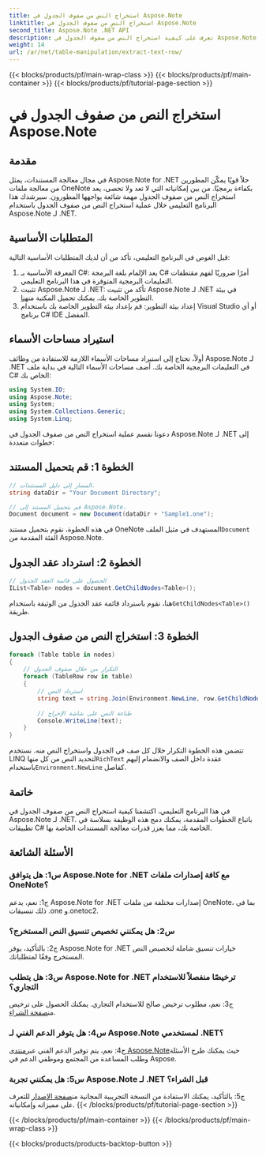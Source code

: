 ```yaml
---
title: استخراج النص من صفوف الجدول في Aspose.Note
linktitle: استخراج النص من صفوف الجدول في Aspose.Note
second_title: Aspose.Note .NET API
description: تعرف على كيفية استخراج النص من صفوف الجدول في Aspose.Note لـ .NET باستخدام هذا البرنامج التعليمي الشامل.
weight: 14
url: /ar/net/table-manipulation/extract-text-row/
---
```


{{< blocks/products/pf/main-wrap-class >}}
{{< blocks/products/pf/main-container >}}
{{< blocks/products/pf/tutorial-page-section >}}

# استخراج النص من صفوف الجدول في Aspose.Note

## مقدمة

في مجال معالجة المستندات، يمثل Aspose.Note for .NET حلاً قويًا يمكّن المطورين من معالجة ملفات OneNote بكفاءة برمجيًا. من بين إمكانياته التي لا تعد ولا تحصى، يعد استخراج النص من صفوف الجدول مهمة شائعة يواجهها المطورون. سيرشدك هذا البرنامج التعليمي خلال عملية استخراج النص من صفوف الجدول باستخدام Aspose.Note لـ .NET.

## المتطلبات الأساسية

قبل الغوص في البرنامج التعليمي، تأكد من أن لديك المتطلبات الأساسية التالية:

1. المعرفة الأساسية بـ C#: يعد الإلمام بلغة البرمجة C# أمرًا ضروريًا لفهم مقتطفات التعليمات البرمجية المتوفرة في هذا البرنامج التعليمي.
2.  تثبيت Aspose.Note لـ .NET: تأكد من تثبيت Aspose.Note لـ .NET في بيئة التطوير الخاصة بك. يمكنك تحميل المكتبة من[هنا](https://releases.aspose.com/note/net/).
3. إعداد بيئة التطوير: قم بإعداد بيئة التطوير الخاصة بك باستخدام Visual Studio أو أي برنامج C# IDE المفضل.

## استيراد مساحات الأسماء

أولاً، تحتاج إلى استيراد مساحات الأسماء اللازمة للاستفادة من وظائف Aspose.Note لـ .NET في التعليمات البرمجية الخاصة بك. أضف مساحات الأسماء التالية في بداية ملف C# الخاص بك:

```csharp
using System.IO;
using Aspose.Note;
using System;
using System.Collections.Generic;
using System.Linq;
```

دعونا نقسم عملية استخراج النص من صفوف الجدول في Aspose.Note لـ .NET إلى خطوات متعددة:

## الخطوة 1: قم بتحميل المستند

```csharp
// المسار إلى دليل المستندات.
string dataDir = "Your Document Directory";

// قم بتحميل المستند إلى Aspose.Note.
Document document = new Document(dataDir + "Sample1.one");
```

 في هذه الخطوة، نقوم بتحميل مستند OneNote المستهدف في مثيل الملف`Document` الفئة المقدمة من Aspose.Note.

## الخطوة 2: استرداد عقد الجدول

```csharp
// الحصول على قائمة العقد الجدول
IList<Table> nodes = document.GetChildNodes<Table>();
```

 هنا، نقوم باسترداد قائمة عقد الجدول من الوثيقة باستخدام`GetChildNodes<Table>()` طريقة.

## الخطوة 3: استخراج النص من صفوف الجدول

```csharp
foreach (Table table in nodes)
{
	// التكرار من خلال صفوف الجدول
	foreach (TableRow row in table)
	{
		// استرداد النص
		string text = string.Join(Environment.NewLine, row.GetChildNodes<RichText>().Select(e => e.Text)) + Environment.NewLine;
   
		// طباعة النص على شاشة الإخراج
		Console.WriteLine(text);
	}
}
```

 تتضمن هذه الخطوة التكرار خلال كل صف في الجدول واستخراج النص منه. نستخدم LINQ لتحديد النص من كل منها`RichText` عقدة داخل الصف والانضمام إليهم باستخدام`Environment.NewLine` كفاصل.

## خاتمة

في هذا البرنامج التعليمي، اكتشفنا كيفية استخراج النص من صفوف الجدول في Aspose.Note لـ .NET. باتباع الخطوات المقدمة، يمكنك دمج هذه الوظيفة بسلاسة في تطبيقات C# الخاصة بك، مما يعزز قدرات معالجة المستندات الخاصة بها.

## الأسئلة الشائعة

### س1: هل يتوافق Aspose.Note for .NET مع كافة إصدارات ملفات OneNote؟

ج1: نعم، يدعم Aspose.Note for .NET إصدارات مختلفة من ملفات OneNote، بما في ذلك تنسيقات .one و.onetoc2.

### س2: هل يمكنني تخصيص تنسيق النص المستخرج؟

ج2: بالتأكيد، يوفر Aspose.Note for .NET خيارات تنسيق شاملة لتخصيص النص المستخرج وفقًا لمتطلباتك.

### س3: هل يتطلب Aspose.Note for .NET ترخيصًا منفصلاً للاستخدام التجاري؟

 ج3: نعم، مطلوب ترخيص صالح للاستخدام التجاري. يمكنك الحصول على ترخيص من[صفحة الشراء](https://purchase.aspose.com/buy).

### س4: هل يتوفر الدعم الفني لـ Aspose.Note لمستخدمي .NET؟

 ج4: نعم، يتم توفير الدعم الفني عبر[منتدى Aspose.Note](https://forum.aspose.com/c/note/28)حيث يمكنك طرح الأسئلة وطلب المساعدة من المجتمع وموظفي الدعم في Aspose.

### س5: هل يمكنني تجربة Aspose.Note لـ .NET قبل الشراء؟

 ج5: بالتأكيد، يمكنك الاستفادة من النسخة التجريبية المجانية من[صفحة الإصدار](https://releases.aspose.com/) للتعرف على مميزاته وإمكانياته.
{{< /blocks/products/pf/tutorial-page-section >}}

{{< /blocks/products/pf/main-container >}}
{{< /blocks/products/pf/main-wrap-class >}}

{{< blocks/products/products-backtop-button >}}
